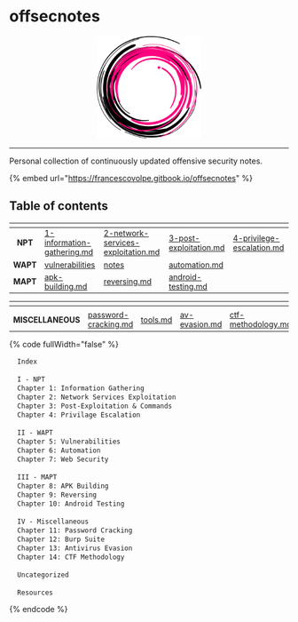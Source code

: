 # offsecnotes

<div align="center">

<img src=".gitbook/assets/logo.png" alt="" width="188">

</div>

***

Personal collection of continuously updated offensive security notes.

{% embed url="https://francescovolpe.gitbook.io/offsecnotes" %}

## Table of contents

<table data-view="cards"><thead><tr><th align="center"></th><th data-type="content-ref"></th><th data-type="content-ref"></th><th data-type="content-ref"></th><th data-type="content-ref"></th></tr></thead><tbody><tr><td align="center"><strong>NPT</strong></td><td><a href="i-npt/1-information-gathering.md">1-information-gathering.md</a></td><td><a href="i-npt/2-network-services-exploitation.md">2-network-services-exploitation.md</a></td><td><a href="i-npt/3-post-exploitation.md">3-post-exploitation.md</a></td><td><a href="i-npt/4-privilege-escalation.md">4-privilege-escalation.md</a></td></tr><tr><td align="center"><strong>WAPT</strong></td><td><a href="ii-wapt/vulnerabilities/">vulnerabilities</a></td><td><a href="ii-wapt/notes/">notes</a></td><td><a href="ii-wapt/automation.md">automation.md</a></td><td></td></tr><tr><td align="center"><strong>MAPT</strong></td><td><a href="iii-mapt/apk-building.md">apk-building.md</a></td><td><a href="iii-mapt/reversing.md">reversing.md</a></td><td><a href="iii-mapt/android-testing.md">android-testing.md</a></td><td></td></tr></tbody></table>

<table data-view="cards"><thead><tr><th align="center"></th><th data-type="content-ref"></th><th data-type="content-ref"></th><th data-type="content-ref"></th><th data-type="content-ref"></th></tr></thead><tbody><tr><td align="center"></td><td></td><td></td><td></td><td></td></tr><tr><td align="center"><strong>MISCELLANEOUS</strong></td><td><a href="iv-miscellaneous/password-cracking.md">password-cracking.md</a></td><td><a href="iv-miscellaneous/tools.md">tools.md</a></td><td><a href="iv-miscellaneous/av-evasion.md">av-evasion.md</a></td><td><a href="iv-miscellaneous/ctf-methodology.md">ctf-methodology.md</a></td></tr></tbody></table>



{% code fullWidth="false" %}
```markup
  Index
  
  I - NPT
  Chapter 1: Information Gathering
  Chapter 2: Network Services Exploitation
  Chapter 3: Post-Exploitation & Commands
  Chapter 4: Privilage Escalation
  
  II - WAPT
  Chapter 5: Vulnerabilities
  Chapter 6: Automation
  Chapter 7: Web Security
  
  III - MAPT
  Chapter 8: APK Building
  Chapter 9: Reversing
  Chapter 10: Android Testing
  
  IV - Miscellaneous
  Chapter 11: Password Cracking
  Chapter 12: Burp Suite
  Chapter 13: Antivirus Evasion
  Chapter 14: CTF Methodology
  
  Uncategorized
  
  Resources
```
{% endcode %}
